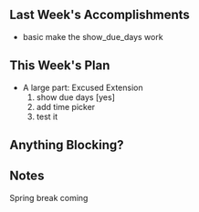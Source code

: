 ## Last Week's Accomplishments

- basic make the show_due_days work

## This Week's Plan

- A large part: Excused Extension
	1. show due days [yes]
	2. add time picker
	3. test it

## Anything Blocking?

## Notes

Spring break coming